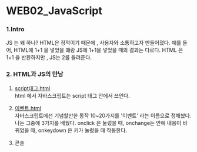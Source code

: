 # WEB02_JavaScript

<h3>1.Intro</h3>

JS 는 왜 하나? HTML은 정적이기 때문에 , 사용자와 소통하고자 만들어졌다.
예를 들어, HTML에 1+1 을 넣었을 떄랑 JS에 1+1을 넣었을 때의 결과는 다르다. HTML 은 1+1 을 반환하지만 , JS는 2를 돌려준다.


<h3>2. HTML과 JS의 만남</h3>

1) [script태그.html](script태그.html)
 <br>html 에서 자바스크립트는 script 태그 안에서 쓰인다.
 
2) [이벤트.html](이벤트.html)
  <br>자바스크립트에선 기념할만한 동작 10~20가지를 '이벤트' 라는 이름으로 정해놨다.
  나는 그중에 3가지를 배웠다.
  onclick 은 눌렀을 때, onchange는 안에 내용이 바뀌었을 때, onkeydown 은 키가 눌렀을 때 작동한다.
  
3) 콘솔
